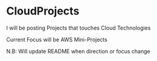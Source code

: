 # CloudProjects
I will be posting Projects that touches Cloud Technologies

Current Focus will be AWS Mini-Projects 




N.B: Will update README when direction or focus change